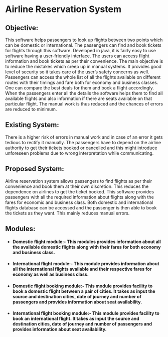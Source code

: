 # Airline Reservation System

## Objective:
This software helps passengers to look up flights between two points which can be domestic or international. The passengers can find and book tickets for flights through this software. Developed in java, it is fairly easy to use software having a user-friendly interface.
					The users can access flight information and book tickets as per their convenience. The main objective is to reduce the mistakes which creep up in manual systems. It provides good level of security so it takes care of the user’s safety concerns as well. Passengers can access the whole list of all the flights available on different routes with their timings and fare both for economy and business classes. One can compare the best deals for them and book a flight accordingly. When the passengers enter all the details the software helps them to find all available flights and also information if there are seats available on that particular flight. The manual work is thus reduced and the chances of errors are reduced to minimum.
## Existing System:
There is a higher risk of errors in manual work and in case of an error it gets tedious to rectify it manually. The passengers have to depend on the airline authority to get their tickets booked or cancelled and this might introduce unforeseen problems due to wrong interpretation while communicating.
## Proposed System:
Airline reservation system allows passengers to find flights as per their convenience and book them at their own discretion. This reduces the dependence on airlines to get the ticket booked. This software provides passengers with all the required information about flights along with the fares for economic and business class. Both domestic and international flights database can be accessed and the passenger is then able to book the tickets as they want. This mainly reduces manual errors.
## Modules:
- #### Domestic flight module:- This modules provides information about all the available domestic flights along with their fares for both economy and business class.
- #### International flight module:- This module provides information about all the international flights available and their respective fares for economy as well as business class.
- #### Domestic flight booking module:- This module provides facility to book a domestic flight between a pair of cities. It takes as input the source and destination cities, date of journey and number of passengers and provides information about seat availability.
- #### International flight booking module:- This module provides facility to book an international flight. It takes as input the source and destination cities, date of journey and number of passengers and provides information about seat availability.
